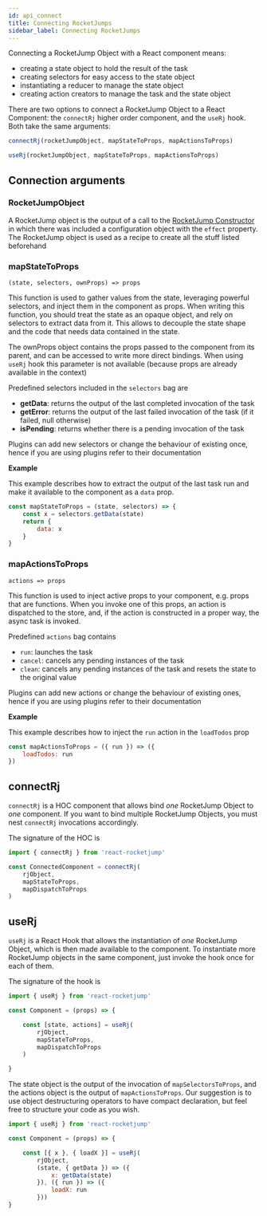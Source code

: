 ```yaml
---
id: api_connect
title: Connecting RocketJumps
sidebar_label: Connecting RocketJumps
---
```

Connecting a RocketJump Object with a React component means:
* creating a state object to hold the result of the task
* creating selectors for easy access to the state object
* instantiating a reducer to manage the state object
* creating action creators to manage the task and the state object

There are two options to connect a RocketJump Object to a React Component: the `connectRj` higher order component, and the `useRj` hook. Both take the same arguments:

```js
connectRj(rocketJumpObject, mapStateToProps, mapActionsToProps)

useRj(rocketJumpObject, mapStateToProps, mapActionsToProps)
```

## Connection arguments

### RocketJumpObject
A RocketJump object is the output of a call to the [RocketJump Constructor](api_rj.md) in which there was included a configuration object with the `effect` property. The RocketJump object is used as a recipe to create all the stuff listed beforehand

### mapStateToProps
`(state, selectors, ownProps) => props`

This function is used to gather values from the state, leveraging powerful selectors, and inject them in the component as props. When writing this function, you should treat the state as an opaque object, and rely on selectors to extract data from it. This allows to decouple the state shape and the code that needs data contained in the state.

The ownProps object contains the props passed to the component from its parent, and can be accessed to write more direct bindings. When using `useRj` hook this parameter is not available (because props are already available in the context)

Predefined selectors included in the `selectors` bag are
* __getData__: returns the output of the last completed invocation of the task
* __getError__: returns the output of the last failed invocation of the task (if it failed, null otherwise)
* __isPending__: returns whether there is a pending invocation of the task

Plugins can add new selectors or change the behaviour of existing once, hence if you are using plugins refer to their documentation

__Example__

This example describes how to extract the output of the last task run and make it available to the component as a `data` prop.

```js
const mapStateToProps = (state, selectors) => {
    const x = selectors.getData(state)
    return {
        data: x
    }
}
```

### mapActionsToProps
`actions => props`


This function is used to inject active props to your component, e.g. props that are functions. When you invoke one of this props, an action is dispatched to the store, and, if the action is constructed in a proper way, the async task is invoked.

Predefined `actions` bag contains
* `run`: launches the task 
* `cancel`: cancels any pending instances of the task
* `clean`: cancels any pending instances of the task and resets the state to the original value

Plugins can add new actions or change the behaviour of existing ones, hence if you are using plugins refer to their documentation

__Example__

This example describes how to inject the `run` action in the `loadTodos` prop

```js
const mapActionsToProps = ({ run }) => ({
    loadTodos: run   
})
```

## connectRj

`connectRj` is a HOC component that allows bind _one_ RocketJump Object to _one_ component. If you want to bind multiple RocketJump Objects, you must nest `connectRj` invocations accordingly.

The signature of the HOC is 

```js
import { connectRj } from 'react-rocketjump'

const ConnectedComponent = connectRj(
    rjObject, 
    mapStateToProps, 
    mapDispatchToProps
)
```

## useRj

`useRj` is a React Hook that allows the instantiation of _one_ RocketJump Object, which is then made available to the component. To instantiate more RocketJump objects in the same component, just invoke the hook once for each of them. 

The signature of the hook is
```js
import { useRj } from 'react-rocketjump'

const Component = (props) => {

    const [state, actions] = useRj(
        rjObject, 
        mapStateToProps, 
        mapDispatchToProps
    )

}

```

The state object is the output of the invocation of `mapSelectorsToProps`, and the actions object is the output of `mapActionsToProps`. Our suggestion is to use object destructuring operators to have compact declaration, but feel free to structure your code as you wish.

```js
import { useRj } from 'react-rocketjump'

const Component = (props) => {

    const [{ x }, { loadX }] = useRj(
        rjObject, 
        (state, { getData }) => ({ 
            x: getData(state)
        }), ({ run }) => ({
            loadX: run
        }))
}

```
